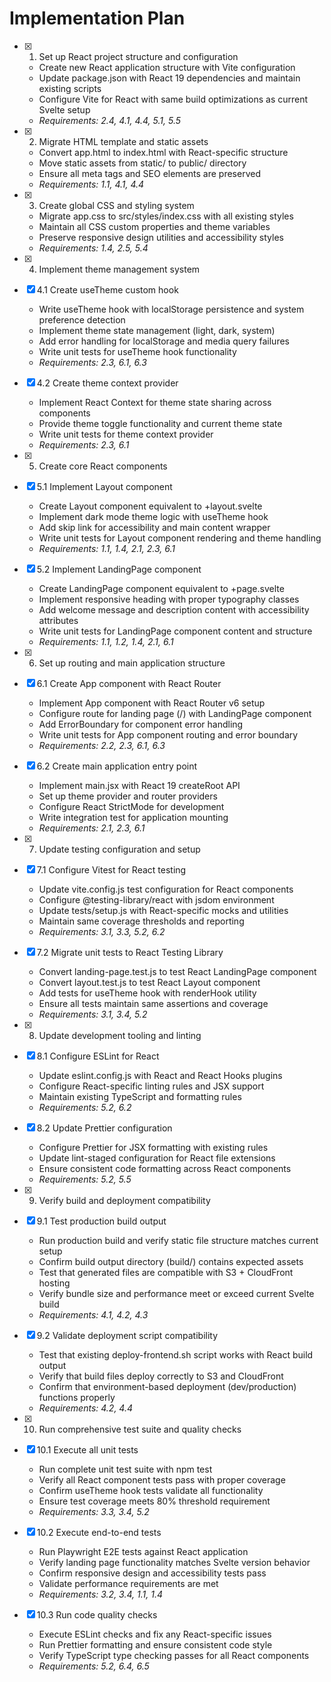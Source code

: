 # Implementation Plan

- [x] 1. Set up React project structure and configuration
  - Create new React application structure with Vite configuration
  - Update package.json with React 19 dependencies and maintain existing scripts
  - Configure Vite for React with same build optimizations as current Svelte setup
  - _Requirements: 2.4, 4.1, 4.4, 5.1, 5.5_

- [x] 2. Migrate HTML template and static assets
  - Convert app.html to index.html with React-specific structure
  - Move static assets from static/ to public/ directory
  - Ensure all meta tags and SEO elements are preserved
  - _Requirements: 1.1, 4.1, 4.4_

- [x] 3. Create global CSS and styling system
  - Migrate app.css to src/styles/index.css with all existing styles
  - Maintain all CSS custom properties and theme variables
  - Preserve responsive design utilities and accessibility styles
  - _Requirements: 1.4, 2.5, 5.4_

- [x] 4. Implement theme management system
- [x] 4.1 Create useTheme custom hook
  - Write useTheme hook with localStorage persistence and system preference detection
  - Implement theme state management (light, dark, system)
  - Add error handling for localStorage and media query failures
  - Write unit tests for useTheme hook functionality
  - _Requirements: 2.3, 6.1, 6.3_

- [x] 4.2 Create theme context provider
  - Implement React Context for theme state sharing across components
  - Provide theme toggle functionality and current theme state
  - Write unit tests for theme context provider
  - _Requirements: 2.3, 6.1_

- [x] 5. Create core React components
- [x] 5.1 Implement Layout component
  - Create Layout component equivalent to +layout.svelte
  - Implement dark mode theme logic with useTheme hook
  - Add skip link for accessibility and main content wrapper
  - Write unit tests for Layout component rendering and theme handling
  - _Requirements: 1.1, 1.4, 2.1, 2.3, 6.1_

- [x] 5.2 Implement LandingPage component
  - Create LandingPage component equivalent to +page.svelte
  - Implement responsive heading with proper typography classes
  - Add welcome message and description content with accessibility attributes
  - Write unit tests for LandingPage component content and structure
  - _Requirements: 1.1, 1.2, 1.4, 2.1, 6.1_

- [x] 6. Set up routing and main application structure
- [x] 6.1 Create App component with React Router
  - Implement App component with React Router v6 setup
  - Configure route for landing page (/) with LandingPage component
  - Add ErrorBoundary for component error handling
  - Write unit tests for App component routing and error boundary
  - _Requirements: 2.2, 2.3, 6.1, 6.3_

- [x] 6.2 Create main application entry point
  - Implement main.jsx with React 19 createRoot API
  - Set up theme provider and router providers
  - Configure React StrictMode for development
  - Write integration test for application mounting
  - _Requirements: 2.1, 2.3, 6.1_

- [x] 7. Update testing configuration and setup
- [x] 7.1 Configure Vitest for React testing
  - Update vite.config.js test configuration for React components
  - Configure @testing-library/react with jsdom environment
  - Update tests/setup.js with React-specific mocks and utilities
  - Maintain same coverage thresholds and reporting
  - _Requirements: 3.1, 3.3, 5.2, 6.2_

- [x] 7.2 Migrate unit tests to React Testing Library
  - Convert landing-page.test.js to test React LandingPage component
  - Convert layout.test.js to test React Layout component
  - Add tests for useTheme hook with renderHook utility
  - Ensure all tests maintain same assertions and coverage
  - _Requirements: 3.1, 3.4, 5.2_

- [x] 8. Update development tooling and linting
- [x] 8.1 Configure ESLint for React
  - Update eslint.config.js with React and React Hooks plugins
  - Configure React-specific linting rules and JSX support
  - Maintain existing TypeScript and formatting rules
  - _Requirements: 5.2, 6.2_

- [x] 8.2 Update Prettier configuration
  - Configure Prettier for JSX formatting with existing rules
  - Update lint-staged configuration for React file extensions
  - Ensure consistent code formatting across React components
  - _Requirements: 5.2, 5.5_

- [x] 9. Verify build and deployment compatibility
- [x] 9.1 Test production build output
  - Run production build and verify static file structure matches current setup
  - Confirm build output directory (build/) contains expected assets
  - Test that generated files are compatible with S3 + CloudFront hosting
  - Verify bundle size and performance meet or exceed current Svelte build
  - _Requirements: 4.1, 4.2, 4.3_

- [x] 9.2 Validate deployment script compatibility
  - Test that existing deploy-frontend.sh script works with React build output
  - Verify that build files deploy correctly to S3 and CloudFront
  - Confirm that environment-based deployment (dev/production) functions properly
  - _Requirements: 4.2, 4.4_

- [x] 10. Run comprehensive test suite and quality checks
- [x] 10.1 Execute all unit tests
  - Run complete unit test suite with npm test
  - Verify all React component tests pass with proper coverage
  - Confirm useTheme hook tests validate all functionality
  - Ensure test coverage meets 80% threshold requirement
  - _Requirements: 3.3, 3.4, 5.2_

- [x] 10.2 Execute end-to-end tests
  - Run Playwright E2E tests against React application
  - Verify landing page functionality matches Svelte version behavior
  - Confirm responsive design and accessibility tests pass
  - Validate performance requirements are met
  - _Requirements: 3.2, 3.4, 1.1, 1.4_

- [x] 10.3 Run code quality checks
  - Execute ESLint checks and fix any React-specific issues
  - Run Prettier formatting and ensure consistent code style
  - Verify TypeScript type checking passes for all React components
  - _Requirements: 5.2, 6.4, 6.5_
